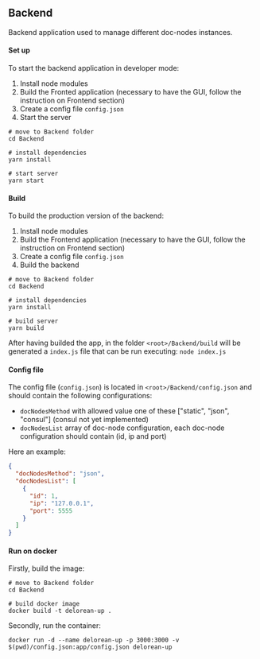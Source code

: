 ## Backend 
Backend application used to manage different doc-nodes instances.

#### Set up
To start the backend application in developer mode:
1. Install node modules
2. Build the Fronted application (necessary to have the GUI, follow the instruction on Frontend section)
3. Create a config file `config.json`
4. Start the server

```
# move to Backend folder
cd Backend

# install dependencies
yarn install

# start server
yarn start
```

#### Build 
To build the production version of the backend:
1. Install node modules
2. Build the Frontend application (necessary to have the GUI, follow the instruction on Frontend section)
3. Create a config file `config.json`
4. Build the backend
```
# move to Backend folder
cd Backend

# install dependencies
yarn install

# build server
yarn build
```
After having builded the app, in the folder `<root>/Backend/build` will be generated a `index.js` file that can be run executing: `node index.js`

#### Config file
The config file (`config.json`) is located in `<root>/Backend/config.json` and should contain the following configurations:

- `docNodesMethod` with allowed value one of these ["static", "json", "consul"] (consul not yet implemented)
- `docNodesList` array of doc-node configuration, each doc-node configuration should contain (id, ip and port)

Here an example:
```json
{
  "docNodesMethod": "json",
  "docNodesList": [
    {
      "id": 1,
      "ip": "127.0.0.1",
      "port": 5555
    }
  ]
}
```

#### Run on docker
Firstly, build the image:
```
# move to Backend folder
cd Backend

# build docker image
docker build -t delorean-up .
```
Secondly, run the container:
```
docker run -d --name delorean-up -p 3000:3000 -v $(pwd)/config.json:app/config.json delorean-up
```
